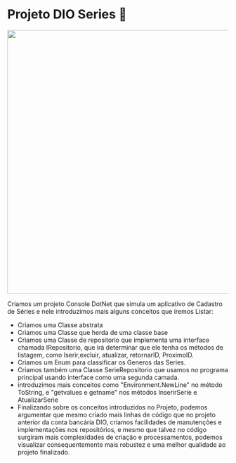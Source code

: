 # Projeto DIO Series :movie_camera:

<img src="dioSerie.png" width="600px"/>

 Criamos um projeto Console DotNet que simula um aplicativo de Cadastro de Séries e nele introduzimos mais alguns conceitos que iremos Listar:

- Criamos uma Classe abstrata
- Criamos uma Classe que herda de uma classe base
- Criamos uma Classe de repositorio que implementa uma interface chamada IRepositorio, que irá determinar que ele tenha os métodos de listagem, como Iserir,excluir, atualizar, retornarID, ProximoID.
- Criamos um Enum para classificar os Generos das Series.
- Criamos também uma Classe SerieRepositorio que usamos no programa principal usando interface como uma segunda camada.
- introduzimos mais conceitos como "Environment.NewLine" no método ToString, e "getvalues e getname" nos métodos InserirSerie e AtualizarSerie
- Finalizando sobre os conceitos introduzidos no Projeto, podemos argumentar que mesmo criado mais linhas de código que no projeto anterior da conta bancária DIO,  criamos facilidades de manutenções e implementações nos repositórios, e mesmo que talvez no código surgiram mais complexidades de criação e processamentos, podemos visualizar consequentemente mais robustez e uma melhor qualidade ao projeto finalizado.

